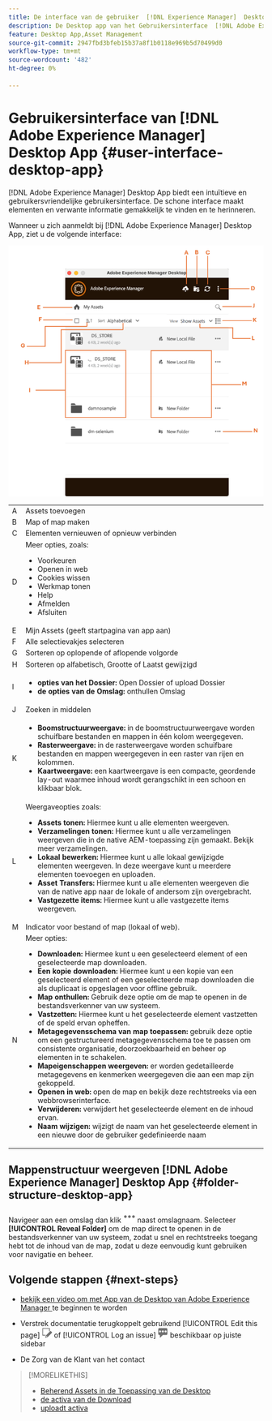 ```yaml
---
title: De interface van de gebruiker  [!DNL Experience Manager]  Desktop app
description: De Desktop app van het Gebruikersinterface  [!DNL Adobe Experience Manager] .
feature: Desktop App,Asset Management
source-git-commit: 2947fbd3bfeb15b37a8f1b0118e969b5d70499d0
workflow-type: tm+mt
source-wordcount: '482'
ht-degree: 0%

---
```



# Gebruikersinterface van [!DNL Adobe Experience Manager] Desktop App {#user-interface-desktop-app}

[!DNL Adobe Experience Manager] Desktop App biedt een intuïtieve en gebruikersvriendelijke gebruikersinterface. De schone interface maakt elementen en verwante informatie gemakkelijk te vinden en te herinneren.

Wanneer u zich aanmeldt bij [!DNL Adobe Experience Manager] Desktop App, ziet u de volgende interface:

![ het Gebruikersinterface van de Toepassing van de Desktop ](assets/app-user-interface.png)

<table border="0">
    <tr>
        <td> A </td>
        <td> Assets toevoegen </td>
    </tr>
    <tr>
        <td> B </td>
        <td> Map of map maken </td>
    </tr>
    <tr>
        <td> C </td>
        <td> Elementen vernieuwen of opnieuw verbinden </td>
    </tr>
    <tr>
        <td> D </td>
        <td> Meer opties, zoals:
            <ul>
                <li>Voorkeuren</li>
                <li>Openen in web</li>
                <li>Cookies wissen</li>
                <li>Werkmap tonen</li>
                <li>Help</li>
                <li>Afmelden</li>
                <li>Afsluiten</li>
            </ul>
        </td>
    </tr>
    <tr>
        <td> E </td>
        <td> Mijn Assets (geeft startpagina van app aan) </td>
    </tr>
    <tr>
        <td> F </td>
        <td> Alle selectievakjes selecteren </td>
    </tr>
    <tr>
        <td> G </td>
        <td> Sorteren op oplopende of aflopende volgorde </td>
    </tr>
    <tr>
        <td> H </td>
        <td> Sorteren op alfabetisch, Grootte of Laatst gewijzigd </td>
    </tr>
    <tr>
        <td> I </td>
        <td> 
        <ul>
            <li> <b> opties van het Dossier:</b> Open Dossier of upload Dossier </li> 
            <li> <b> de opties van de Omslag:</b> onthullen Omslag </li>
        </ul>
        </td>
    </tr>
    <tr>
        <td> J </td>
        <td> Zoeken in middelen </td>
    </tr>
    <tr>
        <td> K </td>
        <td> 
            <ul>
                <li> <b> Boomstructuurweergave: </b> in de boomstructuurweergave worden schuifbare bestanden en mappen in één kolom weergegeven. </li> 
                <li> <b> Rasterweergave: </b> in de rasterweergave worden schuifbare bestanden en mappen weergegeven in een raster van rijen en kolommen. </li>
                <li> <b> Kaartweergave: </b> een kaartweergave is een compacte, geordende lay-out waarmee inhoud wordt gerangschikt in een schoon en klikbaar blok. </li> 
            </ul>
        </td>
    </tr>
    <tr>
        <td> L </td>
        <td> Weergaveopties zoals: 
            <ul>
                <li><b> Assets tonen:</b> Hiermee kunt u alle elementen weergeven. </li>
                <li><b> Verzamelingen tonen:</b> Hiermee kunt u alle verzamelingen weergeven die in de native AEM-toepassing zijn gemaakt. Bekijk meer verzamelingen. </li>
                <li><b> Lokaal bewerken: </b> Hiermee kunt u alle lokaal gewijzigde elementen weergeven. In deze weergave kunt u meerdere elementen toevoegen en uploaden.</li>
                <li><b> Asset Transfers: </b> Hiermee kunt u alle elementen weergeven die van de native app naar de lokale of andersom zijn overgebracht. </li>
                <li><b> Vastgezette items:</b> Hiermee kunt u alle vastgezette items weergeven.</li>
            </ul>
        </td>
    </tr>
    <tr>
        <td> M </td>
        <td> Indicator voor bestand of map (lokaal of web). </td>
    </tr>
    <tr>
        <td> N </td>
        <td> Meer opties: 
            <ul>
                <li><b> Downloaden:</b> Hiermee kunt u een geselecteerd element of een geselecteerde map downloaden. </li>
                <li><b> Een kopie downloaden: </b> Hiermee kunt u een kopie van een geselecteerd element of een geselecteerde map downloaden die als duplicaat is opgeslagen voor offline gebruik. </li>
                <li><b> Map onthullen: </b> Gebruik deze optie om de map te openen in de bestandsverkenner van uw systeem.</li>
                <li><b> Vastzetten:</b> Hiermee kunt u het geselecteerde element vastzetten of de speld ervan opheffen. </li>
                <li><b> Metagegevensschema van map toepassen:</b> gebruik deze optie om een gestructureerd metagegevensschema toe te passen om consistente organisatie, doorzoekbaarheid en beheer op elementen in te schakelen.</li>
                <li><b> Mapeigenschappen weergeven: </b> er worden gedetailleerde metagegevens en kenmerken weergegeven die aan een map zijn gekoppeld. </li>
                <li><b> Openen in web: </b> open de map en bekijk deze rechtstreeks via een webbrowserinterface. </li>
                <li><b> Verwijderen: </b> verwijdert het geselecteerde element en de inhoud ervan. </li>
                <li><b> Naam wijzigen: </b> wijzigt de naam van het geselecteerde element in een nieuwe door de gebruiker gedefinieerde naam </li>
            </ul>
        </td>
    </tr>
</table>

## Mappenstructuur weergeven [!DNL Adobe Experience Manager] Desktop App {#folder-structure-desktop-app}

Navigeer aan een omslag dan klik ![ Meer actiepictogram ](assets/do-not-localize/more2_da2.png) naast omslagnaam. Selecteer **[!UICONTROL Reveal Folder]** om de map direct te openen in de bestandsverkenner van uw systeem, zodat u snel en rechtstreeks toegang hebt tot de inhoud van de map, zodat u deze eenvoudig kunt gebruiken voor navigatie en beheer.


## Volgende stappen {#next-steps}

* [ bekijk een video om met App van de Desktop van Adobe Experience Manager ](https://experienceleague.adobe.com/en/docs/experience-manager-learn/assets/creative-workflows/aem-desktop-app) te beginnen te worden

* Verstrek documentatie terugkoppelt gebruikend [!UICONTROL Edit this page] ![ uitgeeft de pagina ](assets/do-not-localize/edit-page.png) of [!UICONTROL Log an issue] ![ creeer een kwestie GitHub ](assets/do-not-localize/github-issue.png) beschikbaar op juiste sidebar

* De Zorg van de Klant van het contact [](https://experienceleague.adobe.com/?support-solution=General#support)

>[!MORELIKETHIS]
>
>* [ Beherend Assets in de Toepassing van de Desktop ](/help/using/assets-management-tasks.md)
>* [ de activa van de Download ](/help/using/download-assets.md)
>* [ uploadt activa ](/help/using/upload-assets.md)

